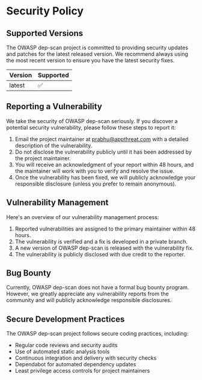 # Security Policy

## Supported Versions

The OWASP dep-scan project is committed to providing security updates and patches for the latest released version. We recommend always using the most recent version to ensure you have the latest security fixes.

| Version | Supported          |
| ------- | ------------------ |
| latest  | :white_check_mark: |

## Reporting a Vulnerability

We take the security of OWASP dep-scan seriously. If you discover a potential security vulnerability, please follow these steps to report it:

1. Email the project maintainer at prabhu@appthreat.com with a detailed description of the vulnerability.
2. Do not disclose the vulnerability publicly until it has been addressed by the project maintainer.
3. You will receive an acknowledgment of your report within 48 hours, and the maintainer will work with you to verify and resolve the issue.
4. Once the vulnerability has been fixed, we will publicly acknowledge your responsible disclosure (unless you prefer to remain anonymous).

## Vulnerability Management

Here's an overview of our vulnerability management process:

1. Reported vulnerabilities are assigned to the primary maintainer within 48 hours.
2. The vulnerability is verified and a fix is developed in a private branch.
3. A new version of OWASP dep-scan is released with the vulnerability fix.
4. The vulnerability is publicly disclosed with due credit to the reporter.

## Bug Bounty

Currently, OWASP dep-scan does not have a formal bug bounty program. However, we greatly appreciate any vulnerability reports from the community and will publicly acknowledge responsible disclosures.

## Secure Development Practices

The OWASP dep-scan project follows secure coding practices, including:

- Regular code reviews and security audits
- Use of automated static analysis tools
- Continuous integration and delivery with security checks
- Dependabot for automated dependency updates
- Least privilege access controls for project maintainers
